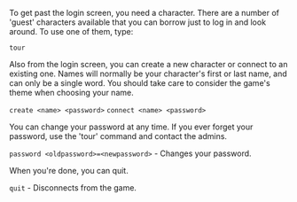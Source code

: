To get past the login screen, you need a character.  There are a number of 'guest' characters available that you can borrow just to log in and look around.  To use one of them, type:

`tour`

Also from the login screen, you can create a new character or connect to an existing one.  Names will normally be your character's first or last name, and can only be a single word.  You should take care to consider the game's theme when choosing your name.  

`create <name> <password>`
`connect <name> <password>`

You can change your password at any time.  If you ever forget your password, use the 'tour' command and contact the admins.
  
`password <oldpassword>=<newpassword>` - Changes your password.

When you're done, you can quit.

`quit` - Disconnects from the game.  